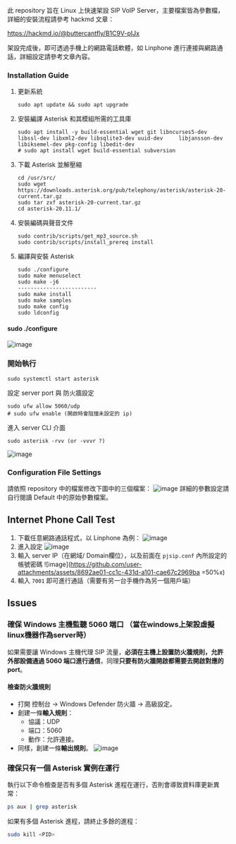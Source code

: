 此 repository 旨在 Linux 上快速架設 SIP VoIP Server，主要檔案皆為參數檔，詳細的安裝流程請參考 hackmd 文章：

https://hackmd.io/@buttercantfly/B1C9V-pIJx

架設完成後，即可透過手機上的網路電話軟體，如 Linphone 進行連接與網路通話，詳細設定請參考文章內容。


### Installation Guide
1. 更新系統
    ```bash!
    sudo apt update && sudo apt upgrade
    ```
2. 安裝編譯 Asterisk 和其模組所需的工具庫
    ```bash!
    sudo apt install -y build-essential wget git libncurses5-dev libssl-dev libxml2-dev libsqlite3-dev uuid-dev     libjansson-dev libiksemel-dev pkg-config libedit-dev
    # sudo apt install wget build-essential subversion
    ```
3. 下載 Asterisk 並解壓縮
    ```bash!
    cd /usr/src/
    sudo wget https://downloads.asterisk.org/pub/telephony/asterisk/asterisk-20-current.tar.gz
    sudo tar zxf asterisk-20-current.tar.gz
    cd asterisk-20.11.1/
    ```
4. 安裝編碼與聲音文件
    ```
    sudo contrib/scripts/get_mp3_source.sh
    sudo contrib/scripts/install_prereq install
    ```
5. 編譯與安裝 Asterisk
    ```bash!
    sudo ./configure
    sudo make menuselect
    sudo make -j6
    -------------------------
    sudo make install
    sudo make samples
    sudo make config
    sudo ldconfig
    ```

#### sudo ./configure
![image](https://github.com/user-attachments/assets/ad7d9162-f68f-4289-a0b4-22391a8cdd5e)


### 開始執行
```
sudo systemctl start asterisk
```

設定 server port 與 防火牆設定
```
sudo ufw allow 5060/udp
# sudo ufw enable (開啟時會阻擋未設定的 ip)
```

進入 server CLI 介面
```
sudo asterisk -rvv (or -vvvr ?)
```
![image](https://github.com/user-attachments/assets/69fbb6af-2c47-4328-8efa-519073b52447)


### Configuration File Settings
請依照 repository 中的檔案修改下圖中的三個檔案：
![image](https://github.com/user-attachments/assets/08f01767-ad3c-4f19-83f8-124e9dc5a004)
詳細的參數設定請自行閱讀 Default 中的原始參數檔案。

## Internet Phone Call Test

1. 下載任意網路通話程式，以 Linphone 為例：
    ![image](https://github.com/user-attachments/assets/71a9894b-265e-4aad-8117-02c5e3b97adf)
2. 進入設定
    ![image](https://github.com/user-attachments/assets/0a1cdcd6-70b4-47af-accd-cbf9ab74689a)
3. 輸入 server IP（在網域/ Domain欄位），以及前面在 `pjsip.conf` 內所設定的帳號密碼
    ![image](https://github.com/user-attachments/assets/8692ae01-cc1c-431d-a101-cae67c2969ba =50%x)
4. 輸入 `7001` 即可進行通話（需要有另一台手機作為另一個用戶端）


## Issues

### 確保 Windows 主機監聽 5060 端口 （當在windows上架設虛擬linux機器作為server時）
如果需要讓 Windows 主機代理 SIP 流量，**必須在主機上設置防火牆規則，允許外部設備通過 5060 端口進行通信**，同理**只要有防火牆開啟都需要去開啟對應的 port**。

#### 檢查防火牆規則
- 打開 控制台 → Windows Defender 防火牆 → 高級設定。
- 創建一條**輸入規則**：
    * 協議：UDP
    * 端口：5060
    * 動作：允許連接。
- 同樣，創建一條**輸出規則**。
    ![image](https://github.com/user-attachments/assets/b51f3939-e700-407d-998c-f20a479f87f9)

### 確保只有一個 Asterisk 實例在運行
執行以下命令檢查是否有多個 Asterisk 進程在運行，否則會導致資料庫更新異常：

```bash
ps aux | grep asterisk
```
如果有多個 Asterisk 進程，請終止多餘的進程：
```bash
sudo kill <PID>
```
